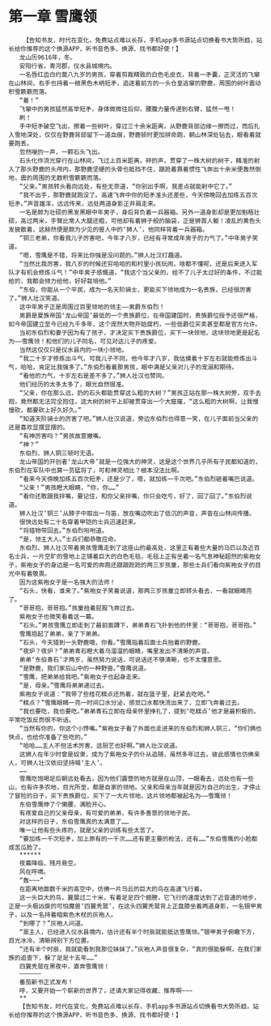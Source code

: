 # 第一章 雪鹰领
        【告知书友，时代在变化，免费站点难以长存，手机app多书源站点切换看书大势所趋，站长给你推荐的这个换源APP，听书音色多、换源、找书都好使！】
       龙山历9616年，冬。
       安阳行省，青河郡，仪水县城境内。
       一名唇红齿白约莫八九岁的男孩，穿着剪裁精致的白色毛皮衣，背着一矛囊，正灵活的飞窜在山林间，右手也持着一根黑色木柄短矛，追逐着前方的一头仓皇逃窜的野鹿，周围的树叶震动积雪簌簌而落。
       “着！”
       飞窜中的男孩猛然高举短矛，身体微微往后仰，腰腹力量传递到右臂，猛然一甩！
       刷！
       手中短矛破空飞出，擦着一些树叶，穿过三十余米距离，从野鹿背部边缘一擦而过，而后扎入雪地深处，仅仅在野鹿背部留下一道血痕，野鹿顿时更加拼命跑，朝山林深处钻去，眼看着就要跑丢。
       忽然嗖的一声，一颗石头飞出。
       石头化作流光穿行在山林间，飞过上百米距离，砰的声，贯穿了一株大树的树干，精准的射入了那头野鹿的头颅内，那野鹿坚硬的头骨也抵挡不住，踉跄着靠着惯性飞奔出十余米便轰然倒地，震的周围的无数积雪簌簌而落。
       “父亲。”男孩转头看向远处，有些无奈道，“你别出手啊，我差点就能射中它了。”
       “我不出手，那野鹿就跑没了。高速飞奔中你的短矛准头还差些，今天傍晚回去加练五百次短矛。”声音雄浑，远远传来，远处两道身影正并肩走来。
       一名是颇为壮硕的黑发黑眼中年男子，身后背负着一兵器箱。另外一道身影却是更加魁梧壮硕，高过两米，手臂比常人大腿还粗，可他却有着狮子般的脑袋，正是狮首人躯！凌乱的黄色头发披散着，这赫然便是颇为少见的兽人中的‘狮人’，他同样背着一兵器箱。
       “铜三老弟，你看我儿子厉害吧，今年才八岁，已经有寻常成年男子的力气了。”中年男子笑道。
       “嗯，雪鹰是不错，将来比你强是没问题的。”狮人壮汉打趣道。
       “当然比我厉害，我八岁的时候还穷哈哈的和村里小孩玩闹，啥都不懂呢，还是后来进入军队才有机会修炼斗气！”中年男子感慨道，“我这个当父亲的，给不了儿子太过好的条件，不过能给的，我都会倾力给他，好好栽培他。”
       “东伯，你能从一个平民，成为一名天阶骑士，更能买下领地成为一名贵族，已经很厉害了。”狮人壮汉笑道。
       这中年男子正是周围过百里领地的领主——男爵东伯烈！
       男爵是夏族帝国‘龙山帝国’最低的一个贵族爵位，在帝国建国时，贵族爵位授予还很严格，如今帝国建立至今已经九千多年，这个庞然大物开始腐朽，一些低爵位买卖甚至都是官方允许。
       当初东伯烈和妻子因为有了孩子，才决定买下贵族爵位，买下一块领地，这块领地更是起名为——雪鹰领！和他们的儿子同名，可见对这儿子的疼爱。
       当然这仅仅只是仪水县内的一块小领地。
       “我二十岁才修炼出斗气，可我儿子不同，他今年才八岁，我估摸着十岁左右就能修炼出斗气，哈哈，肯定比我强多了。”东伯烈看着那男孩，眼中满是父亲对儿子的宠溺和期待。
       “看他的力气，十岁左右是差不多了。”狮人壮汉也赞同。
       他们经历的太多太多了，眼光自然很准。
       “父亲，你在那么远，扔的石头都能贯穿这么粗的大树？”男孩正站在那一株大树旁，双手去抱，竟然都无法完全抱住，这大树的树干上却被贯穿出一个大窟窿，“这么粗的大树啊，让我慢慢砍，都要砍上好久好久。”
       “知道天阶骑士的厉害了吧。”狮人壮汉说道，旁边东伯烈也得意一笑，在儿子面前当父亲的还是喜欢显摆显摆的。
       “有神厉害吗？”男孩故意撇嘴。
       “神？”
       东伯烈、狮人铜三顿时无语。
       龙山帝国的开创者‘龙山大帝’就是一位强大的神灵，这是这个世界几乎所有子民都知道的，东伯烈在军队中也算一员猛将了，可和神灵相比？根本没法比啊。
       “看来今天傍晚加练五百次短矛，还是少了，嗯，就加练一千次吧。”东伯烈砸着嘴巴说道。
       “父亲！”男孩瞪大眼睛，“你，你……”
       “看你还敢跟我拌嘴，要记住，和你父亲拌嘴，你只会吃亏，好了，回了回了。”东伯烈说道。
       狮人壮汉‘铜三’从脖子中取出一乌笛，放在嘴边吹出了低沉的声音，声音在山林间传播。
       很快远处有二十名穿着甲铠的士兵迅速赶来。
       “将猎物带回去。”东伯烈吩咐道。
       “是，领主大人。”士兵们都恭敬应命。
       东伯烈、狮人壮汉带着男孩雪鹰走到了这座山的最高处，这里正有着些大量的马匹以及近百名士兵，一片空旷的雪地上正铺着巨大的白色毛毯，毛毯上正有坐着一名气息神秘超然的紫袍女子，紫袍女子的身边是一名可爱的奔跑还踉踉跄跄的两三岁孩童，那些士兵们看向紫袍女子的目光中有着敬畏。
       因为这紫袍女子是一名强大的法师！
       “石头，快看，谁来了。”紫袍女子笑着说道，那两三岁孩童立即转头看去，一看就眼睛亮了。
       “哥哥抱，哥哥抱。”孩童扭着屁股飞奔过去。
       紫袍女子也微笑看着这一幕。
       “石头。”男孩雪鹰立即走到了最前面蹲下，弟弟青石飞扑到他的怀里：“哥哥抱，哥哥抱。”
       雪鹰抱起了弟弟，亲了下弟弟。
       “石头，今天猎到一头野鹿哦，你看。”雪鹰指着后面士兵抬着的野鹿。
       “夜炉？夜炉？”弟弟青石瞪大着乌溜溜的眼睛，嘴里发出不清晰的声音。
       弟弟‘东伯青石’才两岁，虽然努力说话，可说话还不够清晰，也不太懂意思。
       “是野鹿，我们家后山中的一种野兽。”雪鹰说道。
       “雪鹰，把弟弟给我吧。”紫袍女子也起身走来。
       “是，母亲。”雪鹰将弟弟递过去。
       紫袍女子说道：“我带了些桂花糕点还热着，就在篮子里，赶紧去吃吧。”
       “糕点？”雪鹰眼睛一亮一时间口水分泌，感觉口水都快流出来了，立即飞奔着过去。
       “我也要吃，我也要吃。”弟弟青石立即在母亲怀里挣扎了，提到‘吃糕点’他才是最积极的，平常吃饭反而很不听话。
       “当然有你的，你这个小馋嘴。”紫袍女子看了外面也走进来的东伯烈和狮人铜三，“你们俩也快点，也给你准备了些吃的。”
       “哈哈……主人不但法术厉害，这厨艺也好啊。”狮人壮汉说道。
       这狮人在年少时曾是奴隶，成为了紫袍女子的仆从追随，虽然多年过去，彼此感情也仿佛亲人，可狮人壮汉依旧坚持喊‘主人’。
       ……
       雪鹰吃饱喝足后朝远处看去，因为他们露营的地方就是在山顶，一眼看去，远处也有一些山，也有许多农地，目光所至，都是自家的领地。父亲和母亲当年就是因为自己的出生，才停止了冒险的日子，买下贵族爵位，买下了一大片领地，这片领地都被起名为——雪鹰领！
       东伯雪鹰伸了个懒腰，满脸开心。
       有疼爱自己的父亲母亲，有可爱的弟弟，有许多善意的领地子民。
       对这样的日子，东伯雪鹰真的太满意了……
       唯一让他有些头疼的，就是父亲的训练有些太苦了。
       “要加练一千次短矛，加上原有的一千次……还有更主要的枪法，还有……”东伯雪鹰的小脸都成苦瓜脸了。
       ******
       夜幕降临，残月悬空。
       风在呼啸。
       “轰~~~”
       在距离地面数千米的高空中，仿佛一片乌云的巨大的鸟在高速飞行着。
       这一头巨大的鸟，翼展过二十米，有着足足四个翅膀，它飞行的速度达到了近音速的地步，正是一头极凶戾的可怕魔兽‘四翼秃鹫’，在这头四翼秃鹫背上正盘膝坐着两道身影，一名银甲男子，以及一名持着暗紫色木杖的灰袍人。
       “到哪了？”灰袍人问道。
       “禀主人，已经进入仪水县境内，估计还有半个时辰就能抵达雪鹰领。”银甲男子俯瞰下方，目光冰冷，清晰辨别下方位置。
       “还有半个时辰，我就能看到我那位妹妹了。”灰袍人声音很复杂，“真的很能躲啊，在我们家族的追查下，躲了足足十五年……”
       四翼秃鹫在黑夜中，直奔雪鹰领！
       ——————
       番茄新书正式发布！
       呼，又要开始一个崭新的世界了，还请大家记得收藏、推荐啊~~~
       **
       【告知书友，时代在变化，免费站点难以长存，手机app多书源站点切换看书大势所趋，站长给你推荐的这个换源APP，听书音色多、换源、找书都好使！】